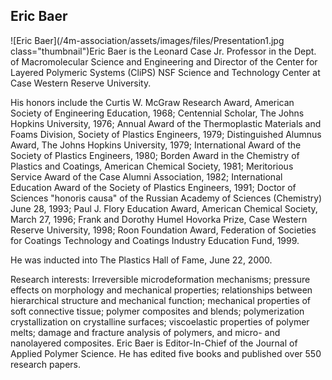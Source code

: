 ## Eric Baer

![Eric Baer](/4m-association/assets/images/files/Presentation1.jpg class="thumbnail")Eric Baer is the Leonard Case Jr. Professor in the Dept. of Macromolecular Science and Engineering and Director of the Center for Layered Polymeric Systems (CliPS)  NSF Science and Technology Center at Case Western Reserve University.

His honors include the Curtis W. McGraw Research Award, American Society of Engineering Education, 1968; Centennial Scholar, The Johns Hopkins University, 1976; Annual Award of the Thermoplastic Materials and Foams Division, Society of Plastics Engineers, 1979; Distinguished Alumnus Award, The Johns Hopkins University, 1979; International Award of the Society of Plastics Engineers, 1980; Borden Award in the Chemistry of Plastics and Coatings, American Chemical Society, 1981; Meritorious Service Award of the Case Alumni Association, 1982; International Education Award of the Society of Plastics Engineers, 1991; Doctor of Sciences "honoris causa" of the Russian Academy of Sciences (Chemistry) June 28, 1993; Paul J. Flory Education Award, American Chemical Society, March 27, 1996; Frank and Dorothy Humel Hovorka Prize, Case Western Reserve University, 1998; Roon Foundation Award, Federation of Societies for Coatings Technology and Coatings Industry Education Fund, 1999.  

He was inducted into The Plastics Hall of Fame, June 22, 2000.  
   
Research interests: Irreversible microdeformation mechanisms; pressure effects on morphology and mechanical properties; relationships between hierarchical structure and mechanical function; mechanical properties of soft connective tissue; polymer composites and blends; polymerization crystallization on crystalline surfaces; viscoelastic properties of polymer melts; damage and fracture analysis of polymers, and micro- and nanolayered composites.  Eric Baer is Editor-In-Chief of the Journal of Applied Polymer Science.  He has edited five books and published over 550 research papers.